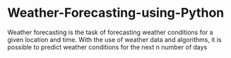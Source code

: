 # Weather-Forecasting-using-Python
Weather forecasting is the task of forecasting weather conditions for a given location and time. With the use of weather data and algorithms, it is possible to predict weather conditions for the next n number of days
